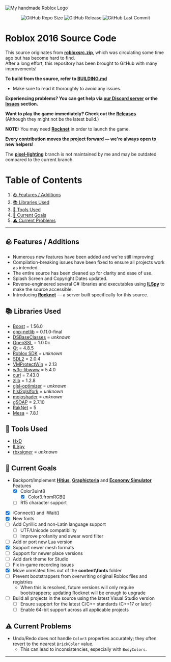 ![My *handmade* Roblox Logo](https://github.com/user-attachments/assets/ced623cd-6692-4759-8e46-e9453f5454fc)

<p align="center">
<img alt="GitHub Repo Size" src="https://img.shields.io/github/repo-size/P0L3NARUBA/roblox-2016-source-code">
<img alt="GitHub Release" src="https://img.shields.io/github/v/release/P0L3NARUBA/roblox-2016-source-code?color=violet">
<img alt="GitHub Last Commit" src="https://img.shields.io/github/last-commit/P0L3NARUBA/roblox-2016-source-code/master">
</p>

# Roblox 2016 Source Code

This source originates from **[robloxsrc.zip](https://mega.nz/file/mrxkSRRK#n5YmV1iPUPZCfiI6IDWkT3eDq9k3-yA7rl_hURked8Y)**, which was circulating some time ago but has become hard to find.<br>
After a long effort, this repository has been brought to GitHub with many improvements!<br>

**To build from the source, refer to [BUILDING.md](/BUILDING.md)**<br>
- Make sure to read it thoroughly to avoid any issues.

**Experiencing problems? You can get help via [our Discord server](https://www.discord.gg/rVrYHdrbsp) or the [Issues](https://github.com/P0L3NARUBA/roblox-2016-source-code/issues) section.**

**Want to play the game immediately? Check out the [Releases](https://github.com/P0L3NARUBA/roblox-2016-source-code/releases)**<br>
(Although they might not be the latest build.)

**NOTE:** You may need **[Rocknet](https://github.com/P0L3NARUBA/Rocknet/tree/main)** in order to launch the game.

**Every contribution moves the project forward — we're always open to new helpers!**

The **[pixel-lighting](https://github.com/P0L3NARUBA/roblox-2016-source-code/tree/pixel-lighting)** branch is not maintained by me and may be outdated compared to the current branch.

# Table of Contents
1. [🪨 Features / Additions](#-features--additions)
2. [📚 Libraries Used](#-libraries-used)
3. [🔨 Tools Used](#-tools-used)
4. [🎯 Current Goals](#-current-goals)
5. [⚠️ Current Problems](#%EF%B8%8F-current-problems)

---

## 🪨 Features / Additions
- Numerous new features have been added and we're still improving!
- Compilation-breaking issues have been fixed to ensure all projects work as intended.
- The entire source has been cleaned up for clarity and ease of use.
- Splash Screen and Copyright Dates updated.
- Reverse-engineered several C# libraries and executables using **[ILSpy](https://github.com/icsharpcode/ILSpy/releases)** to make the source accessible.
- Introducing **[Rocknet](https://github.com/P0L3NARUBA/Rocknet/tree/main)** — a server built specifically for this source.

## 📚 Libraries Used
- [Boost](/Contribs/boost_1_56_0) = 1.56.0
- [cpp-netlib](/Contribs/cpp-netlib-0.11.0-final) = 0.11.0-final
- [DSBaseClasses](/Contribs/DSBaseClasses) = *unknown*
- [OpenSSL](/Contribs/openssl) = 1.0.0c
- [Qt](/BUILDING_CONTRIBS.md) = 4.8.5
- [Roblox SDK](/Contribs/SDK) = *unknown*
- [SDL2](/Contribs/SDL2) = 2.0.4
- [VMProtectWin](/Contribs/VMProtectWin_2.13) = 2.13
- [w3c-libwww](/Contribs/w3c-libwww-5.4.0) = 5.4.0
- [curl](/Contribs/windows/x86/curl/curl-7.43.0) = 7.43.0
- [zlib](/Contribs/windows/x86/zlib/zlib-1.2.8) = 1.2.8
- [glsl-optimizer](/Rendering/ShaderCompiler/glsl-optimizer) = *unknown*
- [hlsl2glslfork](/Rendering/ShaderCompiler/hlsl2glslfork) = *unknown*
- [mojoshader](/Rendering/ShaderCompiler/mojoshader) = *unknown*
- [gSOAP](/RCCService/gSOAP/gsoap-2.7) = 2.7.10
- [RakNet](/Network/raknet) = 5 
- [Mesa](/RCCService/Mesa-7.8.1) = 7.8.1

## 🔨 Tools Used
- [HxD](https://mh-nexus.de/en/downloads.php?product=HxD20)
- [ILSpy](https://github.com/icsharpcode/ILSpy/releases)
- [rbxsigner](/Tools/rbxsigner) = *unknown*

## 🎯 Current Goals
- Backport/Implement **[Hitius](https://mega.nz/file/DnxUTAgI#52pYMEJyRFMMXVMAU71GboVWYxaTCv25eWB4QHFma6M)**, **[Graphictoria](https://mega.nz/file/e2RU0YbT#tGVrpYqR4fv6z7a4QQcdqT0nbmgdssGm3wGFd9jCiHA)** and **[Economy Simulator](https://mega.nz/file/76AyxJzC#fuKcKHTK6YI5S8zLyelsB7PIt0fVVTsWu9KTrgvXk2E)** Features
  - [x] Color3uint8  
     - [x] Color3.fromRGB()  
  - [ ] R15 character support  
- [x] :Connect() and :Wait()
- [x] New fonts
- [ ] Add Cyrillic and non-Latin language support  
  - [ ] UTF/Unicode compatibility  
  - [ ] Improve profanity and swear word filter  
- [ ] Add or port new Lua version
- [x] Support newer mesh formats  
- [ ] Support for newer place versions 
- [ ] Add dark theme for Studio  
- [ ] Fix in-game recording issues  
- [x] Move unrelated files out of the **content\fonts** folder  
- [ ] Prevent bootstrappers from overwriting original Roblox files and registries  
  - When this is resolved, future versions will only require bootstrappers; updating Rocknet will be enough to upgrade
- [ ] Build all projects in the source using the latest Visual Studio version  
  - [ ] Ensure support for the latest C/C++ standards (C++17 or later)  
  - [ ] Enable 64-bit support across all applicable projects 

## ⚠️ Current Problems
- Undo/Redo does not handle `Color3` properties accurately; they often revert to the nearest `BrickColor` value.
  - This can lead to inconsistencies, especially with `BodyColors`.

---

